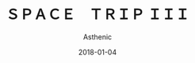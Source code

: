 ---
title: "ＳＰＡＣＥ　ＴＲＩＰ ＩＩＩ"
subtitle: "Asthenic"
customForwardUrl: "https://www.youtube.com/watch?v=AXAGF7L9wP8"
displayImg: "https://img.youtube.com/vi/AXAGF7L9wP8/0.jpg"
date: "2018-01-04"
newTab: true 
---